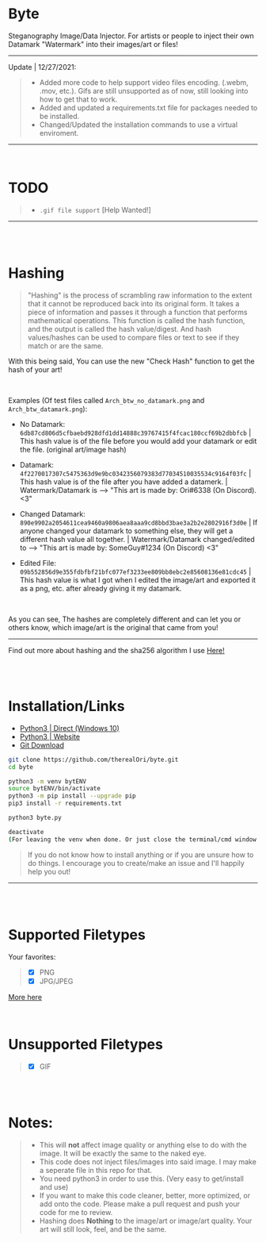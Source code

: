 # Byte
Steganography Image/Data Injector. For artists or people to inject their own Datamark "Watermark" into their images/art or files!
__ __

Update | 12/27/2021:
> - Added more code to help support video files encoding. (.webm, .mov, etc.). Gifs are still unsupported as of now, still looking into how to get that to work.
> - Added and updated a requirements.txt file for packages needed to be installed.
> - Changed/Updated the installation commands to use a virtual enviroment.

__ __
<br />

# TODO
> - `.gif file support` [Help Wanted!]
__ __

<br />
<br />

# Hashing
> "Hashing" is the process of scrambling raw information to the extent that it cannot be reproduced back into its original form. It takes a piece of information and passes it through a function that performs mathematical operations. This function is called the hash function, and the output is called the hash value/digest. And hash values/hashes can be used to compare files or text to see if they match or are the same.

With this being said, You can use the new "Check Hash" function to get the hash of your art!

 <br />

Examples (Of test files called `Arch_btw_no_datamark.png` and `Arch_btw_datamark.png`):
 - No Datamark: `6db87cd806d5cfbaebd928dfd1dd14888c39767415f4fcac180ccf69b2dbbfcb` | This hash value is of the file before you would add your datamark or edit the file. (original art/image hash)
 
- Datamark: `4f2270017307c5475363d9e9bc0342356079383d77034510035534c9164f03fc` | This hash value is of the file after you have added a datamerk. | Watermark/Datamark is --> "This art is made by: Ori#6338 (On Discord). <3"

- Changed Datamark: `890e9902a2054611cea9460a9806aea8aaa9cd8bbd3bae3a2b2e2802916f3d0e` | If anyone changed your datamark to something else, they will get a different hash value all together. | Watermark/Datamark changed/edited to --> "This art is made by: SomeGuy#1234 (On Discord) <3"

- Edited File: `09b552856d9e355fdbfbf21bfc077ef3233ee809bb8ebc2e85608136e81cdc45` | This hash value is what I got when I edited the image/art and exported it as a png, etc. after already giving it my datamark.

 <br />

As you can see, The hashes are completely different and can let you or others know, which image/art is the original that came from you!
__ __

Find out more about hashing and the sha256 algorithm I use [Here!](https://www.simplilearn.com/tutorials/cyber-security-tutorial/sha-256-algorithm)



<br />
<br />

# Installation/Links
- [Python3 | Direct (Windows 10)](https://www.python.org/ftp/python/3.10.1/python-3.10.1-amd64.exe)
- [Python3 | Website](https://www.python.org)
- [Git Download](https://git-scm.com/downloads)

```bash
git clone https://github.com/therealOri/byte.git
cd byte

python3 -m venv bytENV
source bytENV/bin/activate
python3 -m pip install --upgrade pip
pip3 install -r requirements.txt

python3 byte.py

deactivate
(For leaving the venv when done. Or just close the terminal/cmd window.)
```
> If you do not know how to install anything or if you are unsure how to do things. I encourage you to create/make an issue and I'll happily help you out!
__ __

<br />
<br />

# Supported Filetypes
Your favorites:
> - [x] PNG
> - [x] JPG/JPEG

[More here](https://pillow.readthedocs.io/en/stable/handbook/image-file-formats.html)

<br />

# Unsupported Filetypes
> - [x] GIF

<br />
<br />

# Notes:
> - This will **not** affect image quality or anything else to do with the image. It will be exactly the same to the naked eye.
> - This code does not inject files/images into said image. I may make a seperate file in this repo for that.
> - You need python3 in order to use this. (Very easy to get/install and use)
> - If you want to make this code cleaner, better, more optimized, or add onto the code. Please make a pull request and push your code for me to review.
> - Hashing does **Nothing** to the image/art or image/art quality. Your art will still look, feel, and be the same.
